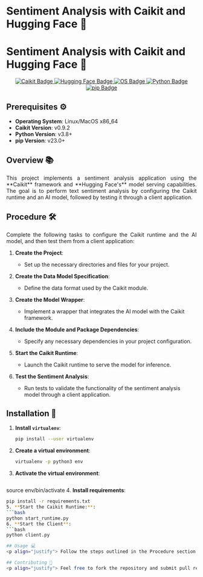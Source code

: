 # Sentiment Analysis with Caikit and Hugging Face 🎉

# Sentiment Analysis with Caikit and Hugging Face 🎉

<p align="center">
  <a href="https://caikit.ai">
    <img src="https://img.shields.io/badge/Caikit-v0.9.2-brightgreen" alt="Caikit Badge"/>
  </a>
  <a href="https://huggingface.co">
    <img src="https://img.shields.io/badge/Hugging%20Face-Model%20Serving-blue" alt="Hugging Face Badge"/>
  </a>
  <a href="https://www.linux.org/">
    <img src="https://img.shields.io/badge/OS-Linux%20%2F%20MacOS%20x86_64-lightgray" alt="OS Badge"/>
  </a>
  <a href="https://www.python.org/">
    <img src="https://img.shields.io/badge/Python-v3.8%2B-blue" alt="Python Badge"/>
  </a>
  <a href="https://pip.pypa.io/en/stable/">
    <img src="https://img.shields.io/badge/pip-v23.0%2B-orange" alt="pip Badge"/>
  </a>
</p>

## Prerequisites ⚙️
- **Operating System**: Linux/MacOS x86_64 
- **Caikit Version**: v0.9.2 
- **Python Version**: v3.8+ 
- **pip Version**: v23.0+ 

## Overview 📚
<p align="justify">
This project implements a sentiment analysis application using the **Caikit** framework and **Hugging Face's** model serving capabilities. The goal is to perform text sentiment analysis by configuring the Caikit runtime and an AI model, followed by testing it through a client application.
</p>

## Procedure 🛠️
<p align="justify">
Complete the following tasks to configure the Caikit runtime and the AI model, and then test them from a client application:
</p>

1. **Create the Project**: 
   - Set up the necessary directories and files for your project.
   
2. **Create the Data Model Specification**: 
   - Define the data format used by the Caikit module.
   
3. **Create the Model Wrapper**: 
   - Implement a wrapper that integrates the AI model with the Caikit framework.
   
4. **Include the Module and Package Dependencies**: 
   - Specify any necessary dependencies in your project configuration.
   
5. **Start the Caikit Runtime**: 
   - Launch the Caikit runtime to serve the model for inference.
   
6. **Test the Sentiment Analysis**: 
   - Run tests to validate the functionality of the sentiment analysis model through a client application.

## Installation 🚀

1. **Install `virtualenv`**:
   ```bash
   pip install --user virtualenv
2. **Create a virtual environment**:
   ```bash
   virtualenv -p python3 env
3. **Activate the virtual environment**:
   ```bash
  source env/bin/activate
4. **Install requirements**:
   ```bash
 pip install -r requirements.txt
5. **Start the Caikit Runtime:**:
   ```bash
   python start_runtime.py
6. **Start the Client**:
   ```bash
   python client.py
   
## Usage 💻
<p align="justify"> Follow the steps outlined in the Procedure section to run the sentiment analysis application. </p>

## Contributing 🤝
<p align="justify"> Feel free to fork the repository and submit pull requests for any improvements or bug fixes. </p> ```
